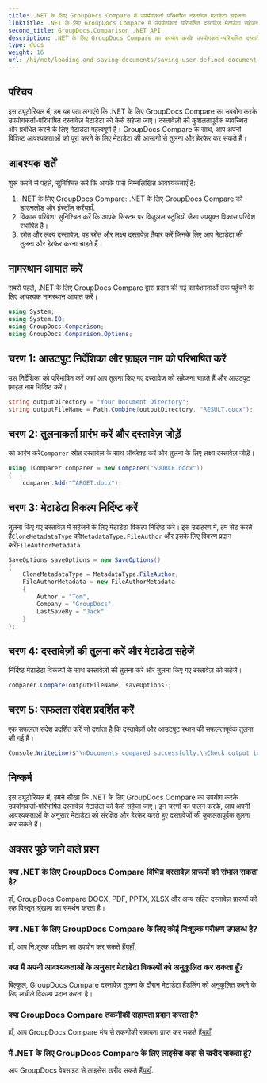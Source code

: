 ```yaml
---
title: .NET के लिए GroupDocs Compare में उपयोगकर्ता परिभाषित दस्तावेज़ मेटाडेटा सहेजना
linktitle: .NET के लिए GroupDocs Compare में उपयोगकर्ता परिभाषित दस्तावेज़ मेटाडेटा सहेजना
second_title: GroupDocs.Comparison .NET API
description: .NET के लिए GroupDocs Compare का उपयोग करके उपयोगकर्ता-परिभाषित दस्तावेज़ मेटाडेटा को सहेजना सीखें। चरण-दर-चरण निर्देशों के साथ मेटाडेटा की आसानी से तुलना और हेरफेर करें।
type: docs
weight: 16
url: /hi/net/loading-and-saving-documents/saving-user-defined-document-metadata/
---
```

## परिचय
इस ट्यूटोरियल में, हम यह पता लगाएंगे कि .NET के लिए GroupDocs Compare का उपयोग करके उपयोगकर्ता-परिभाषित दस्तावेज़ मेटाडेटा को कैसे सहेजा जाए। दस्तावेज़ों को कुशलतापूर्वक व्यवस्थित और प्रबंधित करने के लिए मेटाडेटा महत्वपूर्ण है। GroupDocs Compare के साथ, आप अपनी विशिष्ट आवश्यकताओं को पूरा करने के लिए मेटाडेटा की आसानी से तुलना और हेरफेर कर सकते हैं।
## आवश्यक शर्तें
शुरू करने से पहले, सुनिश्चित करें कि आपके पास निम्नलिखित आवश्यकताएँ हैं:
1.  .NET के लिए GroupDocs Compare: .NET के लिए GroupDocs Compare को डाउनलोड और इंस्टॉल करें[यहाँ](https://releases.groupdocs.com/comparison/net/).
2. विकास परिवेश: सुनिश्चित करें कि आपके सिस्टम पर विज़ुअल स्टूडियो जैसा उपयुक्त विकास परिवेश स्थापित है।
3. स्रोत और लक्ष्य दस्तावेज़: वह स्रोत और लक्ष्य दस्तावेज़ तैयार करें जिनके लिए आप मेटाडेटा की तुलना और हेरफेर करना चाहते हैं।

## नामस्थान आयात करें
सबसे पहले, .NET के लिए GroupDocs Compare द्वारा प्रदान की गई कार्यक्षमताओं तक पहुँचने के लिए आवश्यक नामस्थान आयात करें।
```csharp
using System;
using System.IO;
using GroupDocs.Comparison;
using GroupDocs.Comparison.Options;
```
## चरण 1: आउटपुट निर्देशिका और फ़ाइल नाम को परिभाषित करें
उस निर्देशिका को परिभाषित करें जहां आप तुलना किए गए दस्तावेज़ को सहेजना चाहते हैं और आउटपुट फ़ाइल नाम निर्दिष्ट करें।
```csharp
string outputDirectory = "Your Document Directory";
string outputFileName = Path.Combine(outputDirectory, "RESULT.docx");
```
## चरण 2: तुलनाकर्ता प्रारंभ करें और दस्तावेज़ जोड़ें
 को आरंभ करें`Comparer` स्रोत दस्तावेज़ के साथ ऑब्जेक्ट करें और तुलना के लिए लक्ष्य दस्तावेज़ जोड़ें।
```csharp
using (Comparer comparer = new Comparer("SOURCE.docx"))
{
    comparer.Add("TARGET.docx");
```
## चरण 3: मेटाडेटा विकल्प निर्दिष्ट करें
 तुलना किए गए दस्तावेज़ में सहेजने के लिए मेटाडेटा विकल्प निर्दिष्ट करें। इस उदाहरण में, हम सेट करते हैं`CloneMetadataType` को`MetadataType.FileAuthor` और इसके लिए विवरण प्रदान करें`FileAuthorMetadata`.
```csharp
SaveOptions saveOptions = new SaveOptions()
{
    CloneMetadataType = MetadataType.FileAuthor,
    FileAuthorMetadata = new FileAuthorMetadata
    {
        Author = "Tom",
        Company = "GroupDocs",
        LastSaveBy = "Jack"
    }
};
```
## चरण 4: दस्तावेज़ों की तुलना करें और मेटाडेटा सहेजें
निर्दिष्ट मेटाडेटा विकल्पों के साथ दस्तावेज़ों की तुलना करें और तुलना किए गए दस्तावेज़ को सहेजें।
```csharp
comparer.Compare(outputFileName, saveOptions);
```
## चरण 5: सफलता संदेश प्रदर्शित करें
एक सफलता संदेश प्रदर्शित करें जो दर्शाता है कि दस्तावेज़ों और आउटपुट स्थान की सफलतापूर्वक तुलना की गई है।
```csharp
Console.WriteLine($"\nDocuments compared successfully.\nCheck output in {outputDirectory}.");
```

## निष्कर्ष
इस ट्यूटोरियल में, हमने सीखा कि .NET के लिए GroupDocs Compare का उपयोग करके उपयोगकर्ता-परिभाषित दस्तावेज़ मेटाडेटा को कैसे सहेजा जाए। इन चरणों का पालन करके, आप अपनी आवश्यकताओं के अनुसार मेटाडेटा को संरक्षित और हेरफेर करते हुए दस्तावेजों की कुशलतापूर्वक तुलना कर सकते हैं।
## अक्सर पूछे जाने वाले प्रश्न
### क्या .NET के लिए GroupDocs Compare विभिन्न दस्तावेज़ प्रारूपों को संभाल सकता है?
हाँ, GroupDocs Compare DOCX, PDF, PPTX, XLSX और अन्य सहित दस्तावेज़ प्रारूपों की एक विस्तृत श्रृंखला का समर्थन करता है।
### क्या .NET के लिए GroupDocs Compare के लिए कोई निःशुल्क परीक्षण उपलब्ध है?
 हाँ, आप नि:शुल्क परीक्षण का उपयोग कर सकते हैं[यहाँ](https://releases.groupdocs.com/).
### क्या मैं अपनी आवश्यकताओं के अनुसार मेटाडेटा विकल्पों को अनुकूलित कर सकता हूँ?
बिल्कुल, GroupDocs Compare दस्तावेज़ तुलना के दौरान मेटाडेटा हैंडलिंग को अनुकूलित करने के लिए लचीले विकल्प प्रदान करता है।
### क्या GroupDocs Compare तकनीकी सहायता प्रदान करता है?
हाँ, आप GroupDocs Compare मंच से तकनीकी सहायता प्राप्त कर सकते हैं[यहाँ](https://forum.groupdocs.com/c/comparison/12).
### मैं .NET के लिए GroupDocs Compare के लिए लाइसेंस कहां से खरीद सकता हूं?
 आप GroupDocs वेबसाइट से लाइसेंस खरीद सकते हैं[यहाँ](https://purchase.groupdocs.com/buy).